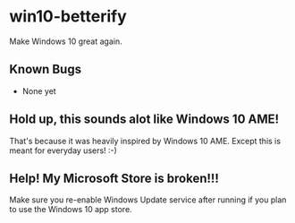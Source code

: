# win10-betterify
Make Windows 10 great again.

## Known Bugs
* None yet

## Hold up, this sounds alot like Windows 10 AME!

That's because it was heavily inspired by Windows 10 AME. Except this is meant for everyday users! :-)

## Help! My Microsoft Store is broken!!!
Make sure you re-enable Windows Update service after running if you plan to use the Windows 10 app store.
